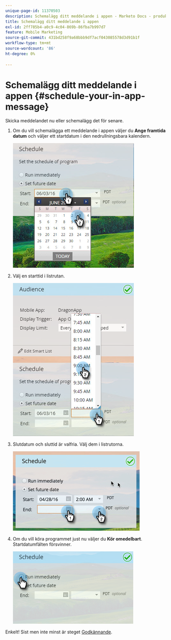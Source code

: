```yaml
---
unique-page-id: 11370503
description: Schemalägg ditt meddelande i appen - Marketo Docs - produktdokumentation
title: Schemalägg ditt meddelande i appen
exl-id: 2ff785b4-a0c9-4c04-869b-86fba7b997d7
feature: Mobile Marketing
source-git-commit: 431bd258f9a68bbb9df7acf043085578d3d91b1f
workflow-type: tm+mt
source-wordcount: '86'
ht-degree: 0%

---
```


# Schemalägg ditt meddelande i appen {#schedule-your-in-app-message}

Skicka meddelandet nu eller schemalägg det för senare.

1. Om du vill schemalägga ett meddelande i appen väljer du **Ange framtida datum** och väljer ett startdatum i den nedrullningsbara kalendern.

   ![](assets/schedule-your-in-app-message-1.png)

1. Välj en starttid i listrutan.

   ![](assets/schedule-your-in-app-message-2.png)

1. Slutdatum och sluttid är valfria. Välj dem i listrutorna.

   ![](assets/schedule-your-in-app-message-3.png)

1. Om du vill köra programmet just nu väljer du **Kör omedelbart**. Startdatumfälten försvinner.

   ![](assets/schedule-your-in-app-message-4.png)

Enkelt! Sist men inte minst är steget [Godkännande](/help/marketo/product-docs/mobile-marketing/in-app-messages/sending-your-in-app-message/approve-your-in-app-message.md).
